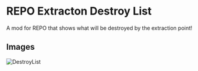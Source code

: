 # REPO Extracton Destroy List

A mod for REPO that shows what will be destroyed by the extraction point!

## Images

![DestroyList](https://pendulumclient.com/images/REPO_DestroyList.png)
